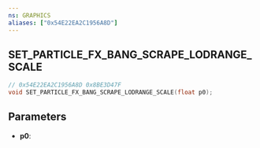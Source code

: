 ```yaml
---
ns: GRAPHICS
aliases: ["0x54E22EA2C1956A8D"]
---
```

## SET_PARTICLE_FX_BANG_SCRAPE_LODRANGE_SCALE

```c
// 0x54E22EA2C1956A8D 0x8BE3D47F
void SET_PARTICLE_FX_BANG_SCRAPE_LODRANGE_SCALE(float p0);
```


## Parameters
* **p0**: 

